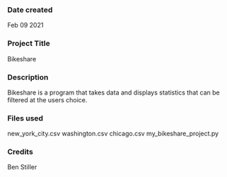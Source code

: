 ### Date created
Feb 09 2021

### Project Title
Bikeshare

### Description
Bikeshare is a program that takes data and displays statistics that can be filtered at the users choice.

### Files used
new_york_city.csv
washington.csv
chicago.csv
my_bikeshare_project.py

### Credits
Ben Stiller
